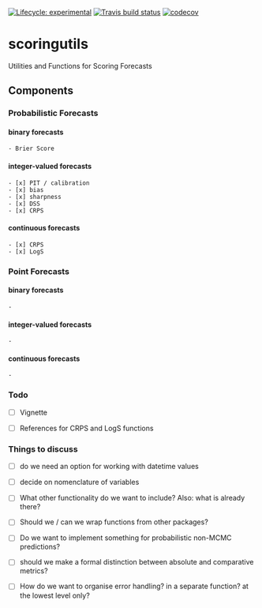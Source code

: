 <!-- badges: start -->
 [![Lifecycle: experimental](https://img.shields.io/badge/lifecycle-experimental-orange.svg)](https://www.tidyverse.org/lifecycle/#experimental) [![Travis build status](https://travis-ci.org/epiforecasts/scoringutils.svg?branch=master)](https://travis-ci.org/epiforecasts/scoringutils) [![codecov](https://codecov.io/gh/epiforecasts/scoringutils/branch/master/graphs/badge.svg)](https://codecov.io/gh/epiforecasts/scoringutils/) 
<!-- badges: end -->

 

# scoringutils
Utilities and Functions for Scoring Forecasts


## Components

### Probabilistic Forecasts

  #### binary forecasts
    - Brier Score
  
  #### integer-valued forecasts
    - [x] PIT / calibration
    - [x] bias
    - [x] sharpness
    - [x] DSS
    - [x] CRPS

  #### continuous forecasts
    - [x] CRPS
    - [x] LogS

### Point Forecasts

  #### binary forecasts
    - 

  #### integer-valued forecasts
    - 

  #### continuous forecasts
    - 



### Todo
  - [ ] Vignette
  - [ ] References for CRPS and LogS functions



  
### Things to discuss
  - [ ] do we need an option for working with datetime values
  - [ ] decide on nomenclature of variables
  - [ ] What other functionality do we want to include? Also: what is already there?
  - [ ] Should we / can we wrap functions from other packages? 
  - [ ] Do we want to implement something for probabilistic non-MCMC predictions?
  - [ ] should we make a formal distinction between absolute and comparative metrics?
  - [ ] How do we want to organise error handling? in a separate function? at the lowest level only?




